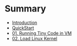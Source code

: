 # Summary

- [Introduction](./introduction.md)
- [QuickStart](./quickstart.md)
- [01. Running Tiny Code in VM](./01_running_tiny_code_in_vm.md)
- [02. Load Linux Kernel](./02_load_linux_kernel.md)
